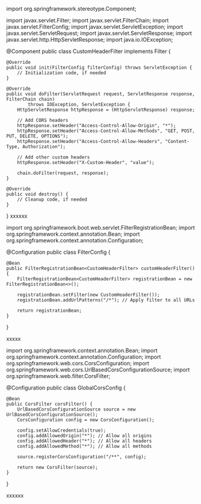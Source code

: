 import org.springframework.stereotype.Component;

import javax.servlet.Filter;
import javax.servlet.FilterChain;
import javax.servlet.FilterConfig;
import javax.servlet.ServletException;
import javax.servlet.ServletRequest;
import javax.servlet.ServletResponse;
import javax.servlet.http.HttpServletResponse;
import java.io.IOException;

@Component
public class CustomHeaderFilter implements Filter {

    @Override
    public void init(FilterConfig filterConfig) throws ServletException {
        // Initialization code, if needed
    }

    @Override
    public void doFilter(ServletRequest request, ServletResponse response, FilterChain chain)
            throws IOException, ServletException {
        HttpServletResponse httpResponse = (HttpServletResponse) response;
        
        // Add CORS headers
        httpResponse.setHeader("Access-Control-Allow-Origin", "*");
        httpResponse.setHeader("Access-Control-Allow-Methods", "GET, POST, PUT, DELETE, OPTIONS");
        httpResponse.setHeader("Access-Control-Allow-Headers", "Content-Type, Authorization");
        
        // Add other custom headers
        httpResponse.setHeader("X-Custom-Header", "value");
        
        chain.doFilter(request, response);
    }

    @Override
    public void destroy() {
        // Cleanup code, if needed
    }
}
xxxxxx

import org.springframework.boot.web.servlet.FilterRegistrationBean;
import org.springframework.context.annotation.Bean;
import org.springframework.context.annotation.Configuration;

@Configuration
public class FilterConfig {

    @Bean
    public FilterRegistrationBean<CustomHeaderFilter> customHeaderFilter() {
        FilterRegistrationBean<CustomHeaderFilter> registrationBean = new FilterRegistrationBean<>();
        
        registrationBean.setFilter(new CustomHeaderFilter());
        registrationBean.addUrlPatterns("/*"); // Apply filter to all URLs
        
        return registrationBean;
    }
}

xxxxx


import org.springframework.context.annotation.Bean;
import org.springframework.context.annotation.Configuration;
import org.springframework.web.cors.CorsConfiguration;
import org.springframework.web.cors.UrlBasedCorsConfigurationSource;
import org.springframework.web.filter.CorsFilter;

@Configuration
public class GlobalCorsConfig {

    @Bean
    public CorsFilter corsFilter() {
        UrlBasedCorsConfigurationSource source = new UrlBasedCorsConfigurationSource();
        CorsConfiguration config = new CorsConfiguration();
        
        config.setAllowCredentials(true);
        config.addAllowedOrigin("*"); // Allow all origins
        config.addAllowedHeader("*"); // Allow all headers
        config.addAllowedMethod("*"); // Allow all methods
        
        source.registerCorsConfiguration("/**", config);
        
        return new CorsFilter(source);
    }
}

xxxxxx



